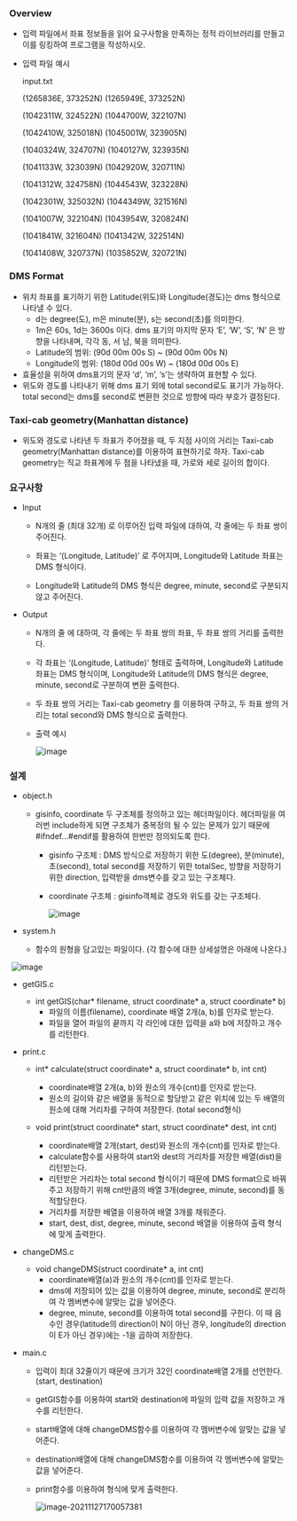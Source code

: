 ### Overview

- 입력 파일에서 좌표 정보들을 읽어 요구사항을 만족하는 정적 라이브러리를 만들고 이를 링킹하여 프로그램을 작성하시오.

- 입력 파일 예시

  input.txt

  (1265836E, 373252N) (1265949E, 373252N)

  (1042311W, 324522N) (1044700W, 322107N)

  (1042410W, 325018N) (1045001W, 323905N)

  (1040324W, 324707N) (1040127W, 323935N)

  (1041133W, 323039N) (1042920W, 320711N)

  (1041312W, 324758N) (1044543W, 323228N)

  (1042301W, 325032N) (1044349W, 321516N) 

  (1041007W, 322104N) (1043954W, 320824N) 

  (1041841W, 321604N) (1041342W, 322514N) 

  (1041408W, 320737N) (1035852W, 320721N)



### DMS Format

- 위치 좌표를 표기하기 위한 Latitude(위도)와 Longitude(경도)는 dms 형식으로 나타낼 수 있다.
  - d는 degree(도), m은 minute(분), s는 second(초)를 의미한다.
  - 1m은 60s, 1d는 3600s 이다. dms 표기의 마지막 문자 ‘E’, ‘W’, ‘S’, ‘N’ 은 방향을 나타내며, 각각 동, 서 남, 북을 의미한다.
  - Latitude의 범위: (90d 00m 00s S) ~ (90d 00m 00s N) 
  - Longitude의 범위: (180d 00d 00s W) ~ (180d 00d 00s E)
- 효율성을 위하여 dms표기의 문자 ‘d’, ‘m’, ‘s’는 생략하여 표현할 수 있다.
- 위도와 경도를 나타내기 위해 dms 표기 외에 total second로도 표기가 가능하다. total second는 dms를 second로 변환한 것으로 방향에 따라 부호가 결정된다.



### Taxi-cab geometry(Manhattan distance)

- 위도와 경도로 나타낸 두 좌표가 주어졌을 때, 두 지점 사이의 거리는 Taxi-cab geometry(Manhattan distance)를 이용하여 표현하기로 하자. Taxi-cab geometry는 직교 좌표계에 두 점을 나타냈을 때, 가로와 세로 길이의 합이다.



### 요구사항

- Input

  - N개의 줄 (최대 32개) 로 이루어진 입력 파일에 대하여, 각 줄에는 두 좌표 쌍이 주어진다.

  - 좌표는 ‘(Longitude, Latitude)’ 로 주어지며, Longitude와 Latitude 좌표는 DMS 형식이다.

  - Longitude와 Latitude의 DMS 형식은 degree, minute, second로 구분되지 않고 주어진다.

    

- Output

  - N개의 줄 에 대하여, 각 줄에는 두 좌표 쌍의 좌표, 두 좌표 쌍의 거리를 출력한다.

  - 각 좌표는 ‘(Longitude, Latitude)’ 형태로 출력하며, Longitude와 Latitude 좌표는 DMS 형식이며, Longitude와 Latitude의 DMS 형식은 degree, minute, second로 구분하여 변환 출력한다.

  - 두 좌표 쌍의 거리는 Taxi-cab geometry 를 이용하여 구하고, 두 좌표 쌍의 거리는 total second와 DMS 형식으로 출력한다.

  - 출력 예시

    ![image](https://user-images.githubusercontent.com/84285337/143672758-708c05ae-f23d-48d0-927d-556c74dcc5b6.png)

  

### 설계

- object.h

  - gisinfo, coordinate 두 구조체를 정의하고 있는 헤더파일이다. 헤더파일을 여러번 include하게 되면 구조체가 중복정의 될 수 있는 문제가 있기 때문에 #ifndef...#endif를 활용하여 한번만 정의되도록 한다.

    - gisinfo 구조체 : DMS 방식으로 저장하기 위한 도(degree), 분(minute), 초(second), total second를 저장하기 위한 totalSec, 방향을 저장하기 위한 direction, 입력받을 dms변수를 갖고 있는 구조체다.

    - coordinate 구조체 : gisinfo객체로 경도와 위도를 갖는 구조체다.

      ![image](https://user-images.githubusercontent.com/84285337/143672857-7c878051-5452-4ab2-a479-0a9fc2c2fcd8.png)	

  

- system.h
  - 함수의 원형을 담고있는 파일이다. (각 함수에 대한 상세설명은 아래에 나온다.)

​			![image](https://user-images.githubusercontent.com/84285337/143672974-e0ee88be-c20a-477b-addc-fda8d27fc0dc.png)



- getGIS.c
  - int getGIS(char* filename, struct coordinate* a, struct coordinate* b)
    - 파일의 이름(filename), coordinate 배열 2개(a, b)를 인자로 받는다.
    - 파일을 열어 파일의 끝까지 각 라인에 대한 입력을 a와 b에 저장하고 개수를 리턴한다.



- print.c

  - int* calculate(struct coordinate* a, struct coordinate* b, int cnt)

    - coordinate배열 2개(a, b)와 원소의 개수(cnt)를 인자로 받는다. 
    - 원소의 길이와 같은 배열을 동적으로 할당받고 같은 위치에 있는 두 배열의 원소에 대해 거리차를 구하여 저장한다. (total second형식)

    

  - void print(struct coordinate* start, struct coordinate* dest, int cnt)

    - coordinate배열 2개(start, dest)와 원소의 개수(cnt)를 인자로 받는다. 
    - calculate함수를 사용하여 start와 dest의 거리차를 저장한 배열(dist)을 리턴받는다.
    - 리턴받은 거리차는 total second 형식이기 때문에 DMS format으로 바꿔주고 저장하기 위해 cnt만큼의 배열 3개(degree, minute, second)를 동적할당한다.
    - 거리차를 저장한 배열을 이용하여 배열 3개를 채워준다.
    - start, dest, dist, degree, minute, second 배열을 이용하여 출력 형식에 맞게 출력한다.



- changeDMS.c
  - void changeDMS(struct coordinate* a, int cnt)
    - coordinate배열(a)과 원소의 개수(cnt)를 인자로 받는다. 
    - dms에 저장되어 있는 값을 이용하여 degree, minute, second로 분리하여 각 멤버변수에 알맞는 값을 넣어준다.
    - degree, minute, second를 이용하여 total second를 구한다. 이 때 음수인 경우(latitude의 direction이 N이 아닌 경우, longitude의 direction이 E가 아닌 경우)에는 -1을 곱하여 저장한다.



- main.c

  - 입력이 최대 32줄이기 때문에 크기가 32인 coordinate배열 2개를 선언한다. (start, destination)

  - getGIS함수를 이용하여 start와 destination에 파일의 입력 값을 저장하고 개수를 리턴한다.

  - start배열에 대해 changeDMS함수를 이용하여 각 멤버변수에 알맞는 값을 넣어준다.

  - destination배열에 대해 changeDMS함수를 이용하여 각 멤버변수에 알맞는 값을 넣어준다.

  - print함수를 이용하여 형식에 맞게 출력한다.

    ![image-20211127170057381](C:\Users\Lab02\AppData\Roaming\Typora\typora-user-images\image-20211127170057381.png)	
